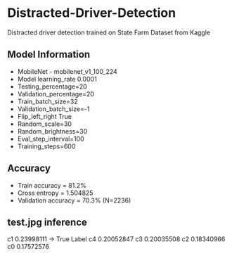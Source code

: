 # Distracted-Driver-Detection

Distracted driver detection trained on State Farm Dataset from Kaggle

## Model Information  
* MobileNet - mobilenet_v1_100_224
* Model learning_rate 0.0001
* Testing_percentage=20
* Validation_percentage=20
* Train_batch_size=32
* Validation_batch_size=-1
* Flip_left_right True
* Random_scale=30
* Random_brightness=30
* Eval_step_interval=100
* Training_steps=600 

## Accuracy
* Train accuracy = 81.2%
* Cross entropy = 1.504825
* Validation accuracy = 70.3% (N=2236)

## test.jpg inference
c1 0.23998111 -> True Label
c4 0.20052847
c3 0.20035508
c2 0.18340966
c0 0.17572576


 
